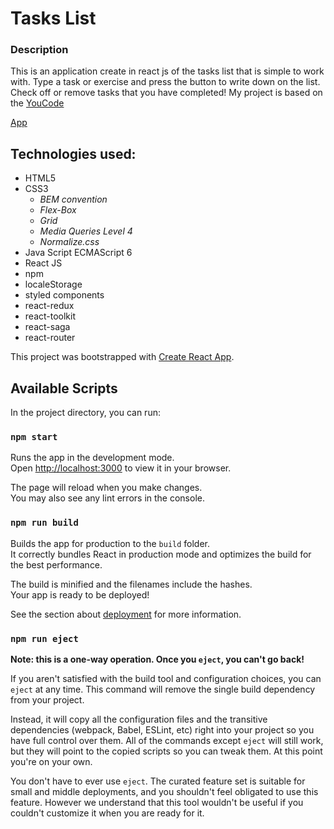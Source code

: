 
# Tasks List

### Description

This is an application create in react js of the tasks list that is simple to work with. Type a task or exercise and press the button to write down on the list. Check off or remove tasks that you have completed! My project is based on the [YouCode](https://youcode.pl/frontend-developer/)

[App](https://leszekm12.github.io/Todo-list-react/)

## Technologies used: 
+ HTML5
+ CSS3
  + *BEM convention*
  + *Flex-Box*
  + *Grid*
  + *Media Queries Level 4*
  + *Normalize.css*
+ Java Script ECMAScript 6
+ React JS
+ npm
+ localeStorage
+ styled components
+ react-redux
+ react-toolkit
+ react-saga
+ react-router

This project was bootstrapped with [Create React App](https://github.com/facebook/create-react-app).

## Available Scripts

In the project directory, you can run:

### `npm start`

Runs the app in the development mode.\
Open [http://localhost:3000](http://localhost:3000) to view it in your browser.

The page will reload when you make changes.\
You may also see any lint errors in the console.

### `npm run build`

Builds the app for production to the `build` folder.\
It correctly bundles React in production mode and optimizes the build for the best performance.

The build is minified and the filenames include the hashes.\
Your app is ready to be deployed!

See the section about [deployment](https://facebook.github.io/create-react-app/docs/deployment) for more information.

### `npm run eject`

**Note: this is a one-way operation. Once you `eject`, you can't go back!**

If you aren't satisfied with the build tool and configuration choices, you can `eject` at any time. This command will remove the single build dependency from your project.

Instead, it will copy all the configuration files and the transitive dependencies (webpack, Babel, ESLint, etc) right into your project so you have full control over them. All of the commands except `eject` will still work, but they will point to the copied scripts so you can tweak them. At this point you're on your own.

You don't have to ever use `eject`. The curated feature set is suitable for small and middle deployments, and you shouldn't feel obligated to use this feature. However we understand that this tool wouldn't be useful if you couldn't customize it when you are ready for it.

